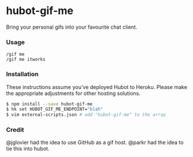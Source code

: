 hubot-gif-me
============

Bring your personal gifs into your favourite chat client.

### Usage

```text
/gif me
/gif me itworks
```

### Installation

These instructions assume you've deployed Hubot to Heroku. Please make the appropriate adjustments for other hosting solutions.

```bash
$ npm install --save hubot-gif-me
$ hk set HUBOT_GIF_ME_ENDPOINT="blah"
$ vim external-scripts.json # add "hubot-gif-me" to the array
```

### Credit

@jglovier had the idea to use GitHub as a gif host. @parkr had the idea to tie this into hubot.
